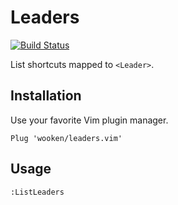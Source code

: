 # Leaders

[![Build Status](https://travis-ci.org/wooken/leaders.vim.svg?branch=master)](https://travis-ci.org/wooken/leaders.vim)

List shortcuts mapped to `<Leader>`.

## Installation

Use your favorite Vim plugin manager.

```
Plug 'wooken/leaders.vim'
```

## Usage

`:ListLeaders`
